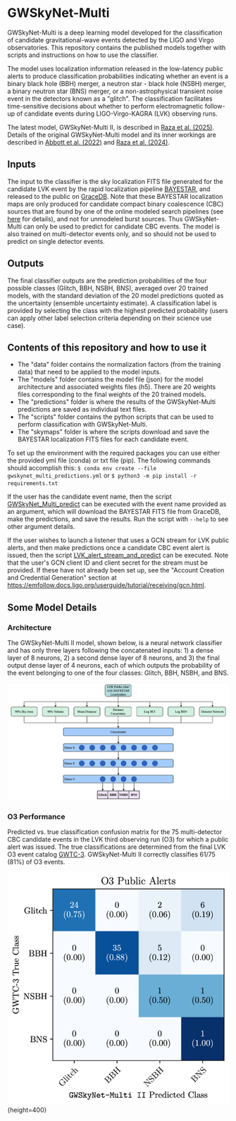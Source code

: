 # GWSkyNet-Multi

GWSkyNet-Multi is a deep learning model developed for the classification of candidate gravitational-wave events detected by the LIGO and Virgo observatories. This repository contains the published models together with scripts and instructions on how to use the classifier.

The model uses localization information released in the low-latency public alerts to produce classification probabilities indicating whether an event is a binary black hole (BBH) merger, a neutron star - black hole (NSBH) merger, a binary neutron star (BNS) merger, or a non-astrophysical transient noise event in the detectors known as a "glitch". The classification facilitates time-sensitive decisions about whether to perform electromagnetic follow-up of candidate events during LIGO-Virgo-KAGRA (LVK) observing runs.

The latest model, GWSkyNet-Multi II, is described in [Raza et al. (2025)](https://www.arxiv.org/abs/2502.00297). Details of the original GWSkyNet-Multi model and its inner workings are described in [Abbott et al. (2022)](https://iopscience.iop.org/article/10.3847/1538-4357/ac5019) and [Raza et al. (2024)](https://iopscience.iop.org/article/10.3847/1538-4357/ad13ea).


## Inputs

The input to the classifier is the sky localization FITS file generated for the candidate LVK event by the rapid localization pipeline [BAYESTAR](https://journals.aps.org/prd/abstract/10.1103/PhysRevD.93.024013), and released to the public on [GraceDB](https://gracedb.ligo.org). Note that these BAYESTAR localization maps are only produced for candidate compact binary coalescence (CBC) sources that are found by one of the online modeled search pipelines (see [here](https://emfollow.docs.ligo.org/userguide/analysis/searches.html#modeled-search) for details), and not for unmodeled burst sources. Thus GWSkyNet-Multi can only be used to predict for candidate CBC events. The model is also trained on multi-detector events only, and so should not be used to predict on single detector events.

## Outputs

The final classifier outputs are the prediction probabilities of the four possible classes (Glitch, BBH, NSBH, BNS), averaged over 20 trained models, with the standard deviation of the 20 model predictions quoted as the uncertainty (ensemble uncertainty estimate). A classification label is provided by selecting the class with the highest predicted probability (users can apply other label selection criteria depending on their science use case).


## Contents of this repository and how to use it

- The "data" folder contains the normalization factors (from the training data) that need to be applied to the model inputs.
- The "models" folder contains the model file (json) for the model architecture and associated weights files (h5). There are 20 weights files corresponding to the final weights of the 20 trained models.
- The "predictions" folder is where the results of the GWSkyNet-Multi predictions are saved as individual text files.
- The "scripts" folder contains the python scripts that can be used to perform classification with GWSkyNet-Multi.
- The "skymaps" folder is where the scripts download and save the BAYESTAR localization FITS files for each candidate event.


To set up the environment with the required packages you can use either the provided yml file (conda) or txt file (pip). The following commands should accomplish this: `$ conda env create --file gwskynet_multi_predictions.yml` or `$ python3 -m pip install -r requirements.txt`

If the user has the candidate event name, then the script [GWSkyNet_Multi_predict](scripts/GWSkyNet_Multi_predict.py) can be executed with the event name provided as an argument, which will download the BAYESTAR FITS file from GraceDB, make the predictions, and save the results. Run the script with `--help` to see other argument details.

If the user wishes to launch a listener that uses a GCN stream for LVK public alerts, and then make predictions once a candidate CBC event alert is issued, then the script [LVK_alert_stream_and_predict](scripts/LVK_alert_stream_and_predict.py) can be executed. Note that the user's GCN client ID and client secret for the stream must be provided. If these have not already been set up, see the "Account Creation and Credential Generation" section at https://emfollow.docs.ligo.org/userguide/tutorial/receiving/gcn.html.

## Some Model Details

### Architecture

The GWSkyNet-Multi II model, shown below, is a neural network classifier and has only three layers following the concatenated inputs: 1) a dense layer of 8 neurons, 2) a second dense layer of 8 neurons, and 3) the final output dense layer of 4 neurons, each of which outputs the probability of the event belonging to one of the four classes: Glitch, BBH, NSBH, and BNS.

![](figures/architecture.png)

### O3 Performance

Predicted vs. true classification confusion matrix for the 75 multi-detector CBC candidate events in the LVK third observing run (O3) for which a public alert was issued. The true classifications are determined from the final LVK O3 event catalog [GWTC-3](https://journals.aps.org/prx/abstract/10.1103/PhysRevX.13.041039). GWSkyNet-Multi II correctly classifies 61/75 (81%) of O3 events.

![](figures/O3_classifications_confusion_matrix.png){height=400}
